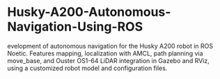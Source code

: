 # Husky-A200-Autonomous-Navigation-Using-ROS
evelopment of autonomous navigation for the Husky A200 robot in ROS Noetic. Features mapping, localization with AMCL, path planning via move_base, and Ouster OS1-64 LiDAR integration in Gazebo and RViz, using a customized robot model and configuration files.
